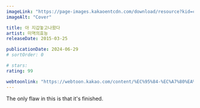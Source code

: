```yaml
---
imageLink: "https://page-images.kakaoentcdn.com/download/resource?kid=cNSdtk/hybOLo9cJO/5Hi9hPHwRwXeMCKKqT8oMk&filename=o1"
imageAlt: "Cover"

title: 아 지갑놓고나왔다
artist: 미역의효능
releaseDate: 2015-03-25

publicationDate: 2024-06-29
# sortOrder: 0

# stars:
rating: 99

webtoonlink: "https://webtoon.kakao.com/content/%EC%95%84-%EC%A7%80%EA%B0%91%EB%86%93%EA%B3%A0%EB%82%98%EC%99%94%EB%8B%A4/1195?tab=episode"
---
```


The only flaw in this is that it's finished.